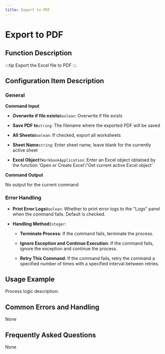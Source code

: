 ```yaml
---
title: Export to PDF
---
```


# Export to PDF

## Function Description

:::tip 
Export the Excel file to PDF
:::

## Configuration Item Description

### General

**Command Input**

- **Overwrite if file exists**`Boolean`: Overwrite if file exists

- **Save PDF to**`string`: The filename where the exported PDF will be saved

- **All Sheets**`Boolean`: If checked, export all worksheets

- **Sheet Name**`string`: Enter sheet name, leave blank for the currently active sheet

- **Excel Object**`TWorkbookApplication`: Enter an Excel object obtained by the function 'Open or Create Excel'/'Get current active Excel object'


**Command Output**

No output for the current command


### Error Handling

- **Print Error Logs**`Boolean`: Whether to print error logs to the "Logs" panel when the command fails. Default is checked. 

- **Handling Method**`Integer`:

    - **Terminate Process**: If the command fails, terminate the process.

    - **Ignore Exception and Continue Execution**: If the command fails, ignore the exception and continue the process.

    - **Retry This Command**: If the command fails, retry the command a specified number of times with a specified interval between retries.

## Usage Example

Process logic description:

## Common Errors and Handling

None

## Frequently Asked Questions

None


